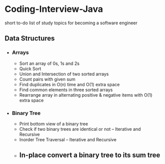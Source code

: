 # Coding-Interview-Java
short to-do list of study topics for becoming a software engineer

## Data Structures

- ### Arrays
	- Sort an array of 0s, 1s and 2s
    - Quick Sort
    - Union and Intersection of two sorted arrays
    - Count pairs with given sum
    - Find duplicates in O(n) time and O(1) extra space
    - Find common elements in three sorted arrays
    - Rearrange array in alternating positive & negative items with O(1) extra space
    
- ### Binary Tree
	- Print bottom view of a binary tree
    - Check if two binary trees are identical or not – Iterative and Recursive
    - Inorder Tree Traversal – Iterative and Recursive
    - ## In-place convert a binary tree to its sum tree
